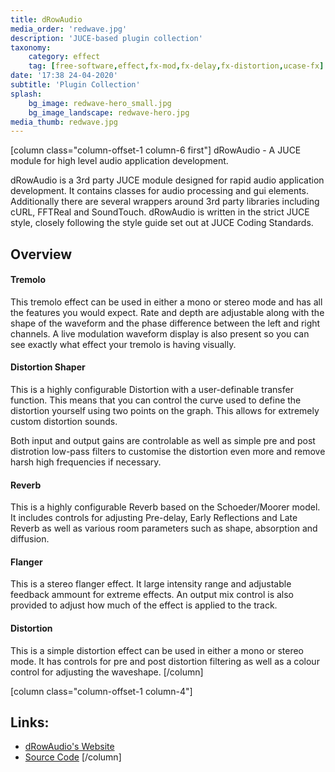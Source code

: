 ```yaml
---
title: dRowAudio
media_order: 'redwave.jpg'
description: 'JUCE-based plugin collection'
taxonomy:
    category: effect
    tag: [free-software,effect,fx-mod,fx-delay,fx-distortion,ucase-fx]
date: '17:38 24-04-2020'
subtitle: 'Plugin Collection'
splash:
    bg_image: redwave-hero_small.jpg
    bg_image_landscape: redwave-hero.jpg
media_thumb: redwave.jpg
---
```

[column class="column-offset-1 column-6 first"]
dRowAudio - A JUCE module for high level audio application development.

dRowAudio is a 3rd party JUCE module designed for rapid audio application development. It contains classes for audio processing and gui elements. Additionally there are several wrappers around 3rd party libraries including cURL, FFTReal and SoundTouch. dRowAudio is written in the strict JUCE style, closely following the style guide set out at JUCE Coding Standards.

## Overview

#### Tremolo
This tremolo effect can be used in either a mono or stereo mode and has all the features you would expect. Rate and depth are adjustable along with the shape of the waveform and the phase difference between the left and right channels. A live modulation waveform display is also present so you can see exactly what effect your tremolo is having visually.

#### Distortion Shaper
This is a highly configurable Distortion with a user-definable transfer function. This means that you can control the curve used to define the distortion yourself using two points on the graph. This allows for extremely custom distortion sounds.

Both input and output gains are controlable as well as simple pre and post distrotion low-pass filters to customise the distortion even more and remove harsh high frequencies if necessary.

#### Reverb
This is a highly configurable Reverb based on the Schoeder/Moorer model. It includes controls for adjusting Pre-delay, Early Reflections and Late Reverb as well as various room parameters such as shape, absorption and diffusion.

#### Flanger
This is a stereo flanger effect. It large intensity range and adjustable feedback ammount for extreme effects. An output mix control is also provided to adjust how much of the effect is applied to the track.

#### Distortion
This is a simple distortion effect can be used in either a mono or stereo mode. It has controls for pre and post distortion filtering as well as a colour control for adjusting the waveshape.
[/column]

[column class="column-offset-1 column-4"]
## Links:
+ [dRowAudio's Website](http://www.drowaudio.co.uk/products.php)
+ [Source Code](https://github.com/drowaudio/drowaudio)
[/column]
